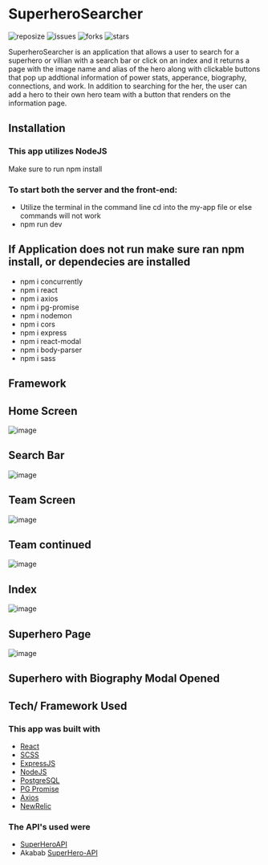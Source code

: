 # SuperheroSearcher
![reposize](https://img.shields.io/github/repo-size/savi1623/SuperheroSearcher)
![issues](https://img.shields.io/github/issues/savi1623/SuperheroSearcher)
![forks](https://img.shields.io/github/forks/savi1623/SuperheroSearcher)
![stars](https://img.shields.io/github/stars/savi1623/SuperheroSearcher)

SuperheroSearcher is an application that allows a user to search for a superhero or villian with a search bar or click on an index and it returns a page with the image name and alias of the hero along with clickable buttons that pop up addtional information of power stats, apperance, biography, connections, and work. In addition to searching for the her, the user can add a hero to their own hero team with a button that renders on the information page.

## Installation

### This app utilizes NodeJS

Make sure to run npm install

### To start both the server and the front-end:

- Utilize the terminal in the command line cd into the my-app file or else commands will not work
- npm run dev

## If Application does not run make sure ran npm install, or dependecies are installed
- npm i concurrently
- npm i react
- npm i axios
- npm i pg-promise
- npm i nodemon
- npm i cors
- npm i express
- npm i react-modal
- npm i body-parser
- npm i sass

## Framework

## Home Screen
![image](https://user-images.githubusercontent.com/49770610/76126962-b8aca000-5fbd-11ea-9746-42a5ffa29bc2.png)

## Search Bar
![image](https://user-images.githubusercontent.com/49770610/76127007-d7ab3200-5fbd-11ea-9ea4-a701af12784c.png)

## Team Screen
![image](https://user-images.githubusercontent.com/49770610/76127108-0d501b00-5fbe-11ea-88a8-e2f1048abe0a.png)

## Team continued
![image](https://user-images.githubusercontent.com/49770610/76127148-2fe23400-5fbe-11ea-8739-7f42069c3c11.png)

## Index
![image](https://user-images.githubusercontent.com/49770610/76127168-3e305000-5fbe-11ea-95c1-3ffe29a69d3d.png)

## Superhero Page
![image](https://user-images.githubusercontent.com/49770610/76127189-4ee0c600-5fbe-11ea-8ccc-4120951c5d54.png)

## Superhero with Biography Modal Opened

## Tech/ Framework Used

### This app was built with
- [React](https://reactjs.org/)
- [SCSS](https://sass-lang.com/documentation/syntax)
- [ExpressJS](https://expressjs.com/)
- [NodeJS](https://nodejs.org/en/)
- [PostgreSQL](https://www.postgresql.org/)
- [PG Promise](https://www.npmjs.com/package/pg-promise)
- [Axios](https://www.npmjs.com/package/axios)
- [NewRelic](https://newrelic.com/)

### The API's used were
- [SuperHeroAPI](https://superheroapi.com/index.html)
- Akabab [SuperHero-API](https://akabab.github.io/superhero-api/api/)


